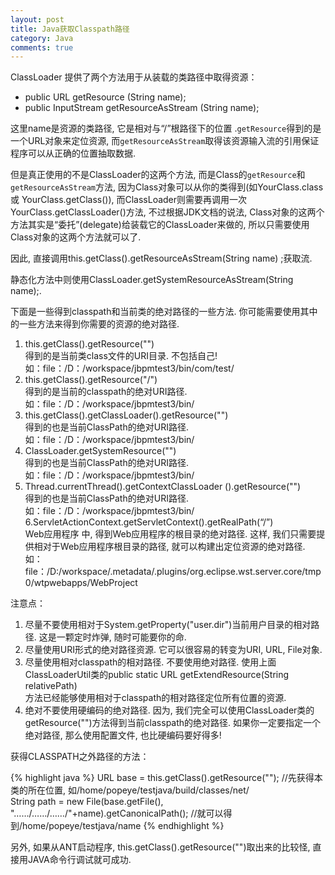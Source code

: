 ```yaml
---
layout: post
title: Java获取Classpath路径
category: Java
comments: true
---
```


ClassLoader 提供了两个方法用于从装载的类路径中取得资源：

- public URL  getResource (String name);  
- public InputStream  getResourceAsStream (String name);  



这里name是资源的类路径, 它是相对与“/”根路径下的位置 .`getResource`得到的是一个URL对象来定位资源, 而`getResourceAsStream`取得该资源输入流的引用保证程序可以从正确的位置抽取数据.

但是真正使用的不是ClassLoader的这两个方法, 而是Class的`getResource`和`getResourceAsStream`方法, 因为Class对象可以从你的类得到(如YourClass.class或 YourClass.getClass()), 而ClassLoader则需要再调用一次YourClass.getClassLoader()方法, 不过根据JDK文档的说法, Class对象的这两个方法其实是“委托”(delegate)给装载它的ClassLoader来做的, 所以只需要使用 Class对象的这两个方法就可以了.

因此, 直接调用this.getClass().getResourceAsStream(String name) ;获取流.<br/>

静态化方法中则使用ClassLoader.getSystemResourceAsStream(String name);.<br/>

下面是一些得到classpath和当前类的绝对路径的一些方法. 你可能需要使用其中的一些方法来得到你需要的资源的绝对路径.<br/>

1. this.getClass().getResource("")<br/>
得到的是当前类class文件的URI目录. 不包括自己! <br/>
如：file：/D：/workspace/jbpmtest3/bin/com/test/ <br/>
2. this.getClass().getResource("/")  <br/>
得到的是当前的classpath的绝对URI路径. <br/>
如：file：/D：/workspace/jbpmtest3/bin/ <br/>
3. this.getClass().getClassLoader().getResource("")  <br/>
得到的也是当前ClassPath的绝对URI路径. <br/>
如：file：/D：/workspace/jbpmtest3/bin/ <br/>
4. ClassLoader.getSystemResource("")  <br/>
得到的也是当前ClassPath的绝对URI路径. <br/>
如：file：/D：/workspace/jbpmtest3/bin/ <br/>
5. Thread.currentThread().getContextClassLoader ().getResource("")  <br/>
得到的也是当前ClassPath的绝对URI路径. <br/>
如：file：/D：/workspace/jbpmtest3/bin/ <br/>
6.ServletActionContext.getServletContext().getRealPath(“/”)  <br/>
Web应用程序 中, 得到Web应用程序的根目录的绝对路径. 这样, 我们只需要提供相对于Web应用程序根目录的路径, 就可以构建出定位资源的绝对路径. <br/>
如：file：/D:/workspace/.metadata/.plugins/org.eclipse.wst.server.core/tmp0/wtpwebapps/WebProject <br/>

注意点：<br/>

1. 尽量不要使用相对于System.getProperty("user.dir")当前用户目录的相对路径. 这是一颗定时炸弹, 随时可能要你的命. <br/>
2. 尽量使用URI形式的绝对路径资源. 它可以很容易的转变为URI, URL, File对象. <br/>
3. 尽量使用相对classpath的相对路径. 不要使用绝对路径. 使用上面ClassLoaderUtil类的public static URL getExtendResource(String relativePath) <br/>方法已经能够使用相对于classpath的相对路径定位所有位置的资源. <br/>
4. 绝对不要使用硬编码的绝对路径. 因为, 我们完全可以使用ClassLoader类的getResource("")方法得到当前classpath的绝对路径. 如果你一定要指定一个绝对路径, 那么使用配置文件, 也比硬编码要好得多! <br/>

获得CLASSPATH之外路径的方法：

{% highlight java %}
URL base = this.getClass().getResource(""); //先获得本类的所在位置, 如/home/popeye/testjava/build/classes/net/  
String path = new File(base.getFile(),  "……/……/……/"+name).getCanonicalPath(); //就可以得到/home/popeye/testjava/name
{% endhighlight %}

另外, 如果从ANT启动程序, this.getClass().getResource("")取出来的比较怪, 直接用JAVA命令行调试就可成功.